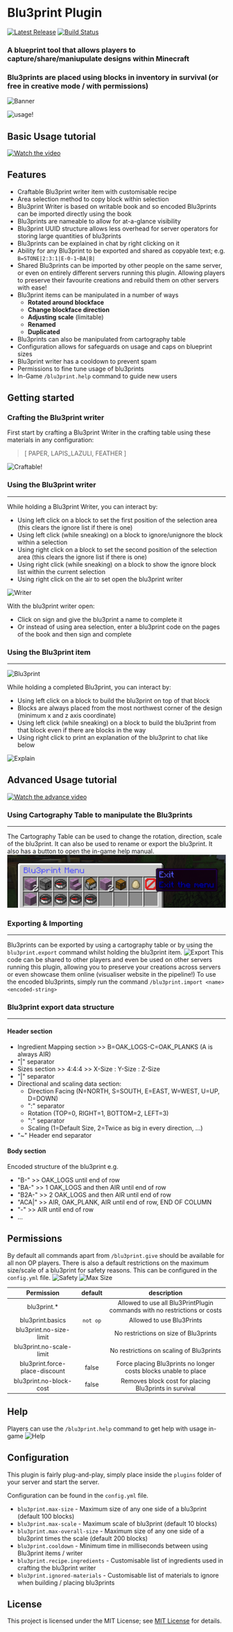 # Blu3print Plugin

[![Latest Release](https://img.shields.io/github/v/release/bl3rune/Blu3Prints-Plugin)](https://github.com/bl3rune/Blu3Prints-Plugin/releases)
[![Build Status](https://github.com/bl3rune/Blu3Prints-Plugin/actions/workflows/build.yml/badge.svg?branch=main)](https://github.com/bl3rune/Blu3Prints-Plugin/actions)

### **A blueprint tool that allows players to capture/share/maniupulate designs within Minecraft** 
### Blu3prints are placed using blocks in inventory in survival (or free in creative mode / with permissions)

![Banner](/images/Banner.png "Banner")


![usage!](/images/Blu3print.gif "Usage")

## Basic Usage tutorial
[![Watch the video](https://img.youtube.com/vi/iNgYVwC9tRA/maxresdefault.jpg)](https://www.youtube.com/watch?v=iNgYVwC9tRA)

## Features
- Craftable Blu3print writer item with customisable recipe
- Area selection method to copy block within selection
- Blu3print Writer is based on writable book and so encoded Blu3prints can be imported directly using the book
- Blu3prints are nameable to allow for at-a-glance visibility
- Blu3print UUID structure allows less overhead for server operators for storing large quantities of blu3prints
- Blu3prints can be explained in chat by right clicking on it
- Ability for any Blu3print to be exported and shared as copyable text; e.g.  `B=STONE|2:3:1|E-0-1~BA|B|`
- Shared Blu3prints can be imported by other people on the same server, or even on entirely different servers running this plugin. Allowing players to preserve their favourite creations and rebuild them on other servers with ease!
- Blu3print items can be manipulated in a number of ways
    - **Rotated around blockface**
    - **Change blockface direction**
    - **Adjusting scale** (limitable)
    - **Renamed**
    - **Duplicated**
- Blu3prints can also be manipulated from cartography table
- Configuration allows for safeguards on usage and caps on blueprint sizes
- Blu3print writer has a cooldown to prevent spam
- Permissions to fine tune usage of blu3prints
- In-Game `/blu3print.help` command to guide new users

## Getting started

### Crafting the Blu3print writer
First start by crafting a Blu3print Writer in the crafting table using these materials in any configuration:
> [ PAPER, LAPIS_LAZULI, FEATHER ]

![Craftable!](/images/Crafting.png "Craftable!")


### Using the Blu3print writer
------
While holding a Blu3print Writer, you can interact by:
- Using left click on a block to set the first position of the selection area (this clears the ignore list if there is one)
- Using left click (while sneaking) on a block to ignore/unignore the block within a selection
- Using right click on a block to set the second position of the selection area (this clears the ignore list if there is one)
- Using right click (while sneaking) on a block to show the ignore block list within the current selection
- Using right click on the air to set open the blu3print writer

![Writer](/images/Writer.png "Writer")

With the blu3print writer open:
- Click on sign and give the blu3print a name to complete it
- Or instead of using area selection, enter a blu3print code on the pages of the book and then sign and complete


### Using the Blu3print item
------
![Blu3print](/images/Completed.png "Blu3print")

While holding a completed Blu3print, you can interact by:
- Using left click on a block to build the blu3print on top of that block
- Blocks are always placed from the most northwest corner of the design (minimum x and z axis coordinate)
- Using left click (while sneaking) on a block to build the blu3print from that block even if there are blocks in the way
- Using right click to print an explanation of the blu3print to chat like below

![Explain](/images/Explain.png "Explain")

## Advanced Usage tutorial
[![Watch the advance video](https://img.youtube.com/vi/Cub94f1ckE8/maxresdefault.jpg)](https://www.youtube.com/watch?v=Cub94f1ckE8)

### Using Cartography Table to manipulate the Blu3prints
------
The Cartography Table can be used to change the rotation, direction, scale of the blu3print.
It can also be used to rename or export the blu3print.
It also has a button to open the in-game help manual.
![Menu](/images/Menu.png "Menu")


### Exporting & Importing
------
Blu3prints can be exported by using a cartography table or by using the `blu3print.export` command whilst holding the blu3print item.
![Export](/images/Export.png "Export")
This code can be shared to other players and even be used on other servers running this plugin, allowing you to preserve your creations across servers or even showcase them online (visualiser website in the pipeline!)
To use the encoded blu3prints, simply run the command `/blu3print.import <name> <encoded-string>`


### Blu3print export data structure
------
#### Header section
- Ingredient Mapping section >> B=OAK_LOGS-C=OAK_PLANKS (A is always AIR)
- "|" separator
- Sizes section >> 4:4:4 >> X-Size : Y-Size : Z-Size 
- "|" separator
- Directional and scaling data section:
    - Direction Facing (N=NORTH, S=SOUTH, E=EAST, W=WEST, U=UP, D=DOWN)
    - ":" separator
    - Rotation (TOP=0, RIGHT=1, BOTTOM=2, LEFT=3)
    - ":" separator
    - Scaling (1=Default Size, 2=Twice as big in every direction, ...)
- "~" Header end separator
#### Body section
Encoded structure of the blu3print e.g.
- "B-" >> OAK_LOGS until end of row
- "BA-" >> 1 OAK_LOGS and then AIR until end of row
- "B2A-" >> 2 OAK_LOGS and then AIR until end of row
- "ACA|" >> AIR, OAK_PLANK, AIR until end of row, END OF COLUMN
- "-" >> AIR until end of row
- ...







## Permissions
By default all commands apart from `/blu3print.give` should be available for all non OP players.
There is also a default restrictions on the maximum size/scale of a blu3print for safety reasons. This can be configured in the `config.yml` file.
![Safety](/images/Safety.png "Safety")
![Max Size](/images/Max-size.png "Max Size")

| Permission | default    | description    |
| :---:   | :---: | :---: |
| blu3print.* |    | Allowed to use all Blu3PrintPlugin commands with no restrictions or costs   |
| blu3print.basics  | `not op` | Allowed to use Blu3Prints |
| blu3print.no-size-limit  | | No restrictions on size of Blu3prints |
| blu3print.no-scale-limit  | | No restrictions on scaling of Blu3prints |
| blu3print.force-place-discount  | false | Force placing Blu3prints no longer costs blocks unable to place |
| blu3print.no-block-cost  | false | Removes block cost for placing Blu3prints in survival |


## Help
Players can use the `/blu3print.help` command to get help with usage in-game
![Help](/images/Help.png "Help")


## Configuration
This plugin is fairly plug-and-play, simply place inside the `plugins` folder of your server and start 
the server. 

Configuration can be found in the `config.yml` file. 
- `blu3print.max-size` - Maximum size of any one side of a blu3print (default 100 blocks)
- `blu3print.max-scale` - Maximum scale of blu3print (default 10 blocks)
- `blu3print.max-overall-size` - Maximum size of any one side of a blu3print times the scale (default 200 blocks)
- `blu3print.cooldown` - Minimum time in milliseconds between using Blu3print items / writer
- `blu3print.recipe.ingredients` - Customisable list of ingredients used in crafting the blu3print writer
- `blu3print.ignored-materials` - Customisable list of materials to ignore when building / placing blu3prints


## License
This project is licensed under the MIT License; 
see [MIT License](MIT.md) for details.